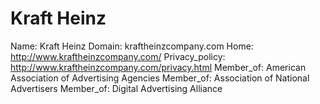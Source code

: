 
# Kraft Heinz

Name: Kraft Heinz
Domain: kraftheinzcompany.com
Home: http://www.kraftheinzcompany.com/
Privacy_policy: http://www.kraftheinzcompany.com/privacy.html
Member_of: American Association of Advertising Agencies
Member_of: Association of National Advertisers
Member_of: Digital Advertising Alliance
